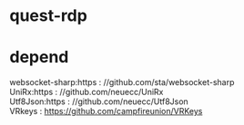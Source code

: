# quest-rdp

# depend
websocket-sharp:https : //github.com/sta/websocket-sharp  
UniRx:https : //github.com/neuecc/UniRx  
Utf8Json:https : //github.com/neuecc/Utf8Json  
VRkeys : https://github.com/campfireunion/VRKeys  
